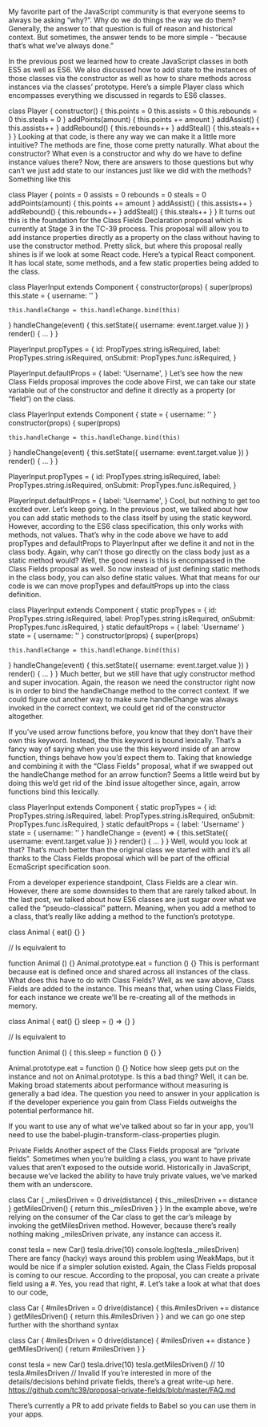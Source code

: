 My favorite part of the JavaScript community is that everyone seems to always be asking “why?”. Why do we do things the way we do them? Generally, the answer to that question is full of reason and historical context. But sometimes, the answer tends to be more simple - “because that’s what we’ve always done.”

In the previous post we learned how to create JavaScript classes in both ES5 as well as ES6. We also discussed how to add state to the instances of those classes via the constructor as well as how to share methods across instances via the classes’ prototype. Here’s a simple Player class which encompasses everything we discussed in regards to ES6 classes.

class Player {
  constructor() {
    this.points = 0
    this.assists = 0
    this.rebounds = 0
    this.steals = 0
  }
  addPoints(amount) {
    this.points += amount
  }
  addAssist() {
    this.assists++
  }
  addRebound() {
    this.rebounds++
  }
  addSteal() {
    this.steals++
  }
}
Looking at that code, is there any way we can make it a little more intuitive? The methods are fine, those come pretty naturally. What about the constructor? What even is a constructor and why do we have to define instance values there? Now, there are answers to those questions but why can’t we just add state to our instances just like we did with the methods? Something like this

class Player {
  points = 0
  assists = 0
  rebounds = 0
  steals = 0
  addPoints(amount) {
    this.points += amount
  }
  addAssist() {
    this.assists++
  }
  addRebound() {
    this.rebounds++
  }
  addSteal() {
    this.steals++
  }
}
It turns out this is the foundation for the Class Fields Declaration proposal which is currently at Stage 3 in the TC-39 process. This proposal will allow you to add instance properties directly as a property on the class without having to use the constructor method. Pretty slick, but where this proposal really shines is if we look at some React code. Here’s a typical React component. It has local state, some methods, and a few static properties being added to the class.

class PlayerInput extends Component {
  constructor(props) {
    super(props)
    this.state = {
      username: ''
    }

    this.handleChange = this.handleChange.bind(this)
  }
  handleChange(event) {
    this.setState({
      username: event.target.value
    })
  }
  render() {
    ...
  }
}

PlayerInput.propTypes = {
  id: PropTypes.string.isRequired,
  label: PropTypes.string.isRequired,
  onSubmit: PropTypes.func.isRequired,
}

PlayerInput.defaultProps = {
  label: 'Username',
}
Let’s see how the new Class Fields proposal improves the code above First, we can take our state variable out of the constructor and define it directly as a property (or “field”) on the class.

class PlayerInput extends Component {
  state = {
    username: ''
  }
  constructor(props) {
    super(props)

    this.handleChange = this.handleChange.bind(this)
  }
  handleChange(event) {
    this.setState({
      username: event.target.value
    })
  }
  render() {
    ...
  }
}

PlayerInput.propTypes = {
  id: PropTypes.string.isRequired,
  label: PropTypes.string.isRequired,
  onSubmit: PropTypes.func.isRequired,
}

PlayerInput.defaultProps = {
  label: 'Username',
}
Cool, but nothing to get too excited over. Let’s keep going. In the previous post, we talked about how you can add static methods to the class itself by using the static keyword. However, according to the ES6 class specification, this only works with methods, not values. That’s why in the code above we have to add propTypes and defaultProps to PlayerInput after we define it and not in the class body. Again, why can’t those go directly on the class body just as a static method would? Well, the good news is this is encompassed in the Class Fields proposal as well. So now instead of just defining static methods in the class body, you can also define static values. What that means for our code is we can move propTypes and defaultProps up into the class definition.

class PlayerInput extends Component {
  static propTypes = {
    id: PropTypes.string.isRequired,
    label: PropTypes.string.isRequired,
    onSubmit: PropTypes.func.isRequired,
  }
  static defaultProps = {
    label: 'Username'
  }
  state = {
    username: ''
  }
  constructor(props) {
    super(props)

    this.handleChange = this.handleChange.bind(this)
  }
  handleChange(event) {
    this.setState({
      username: event.target.value
    })
  }
  render() {
    ...
  }
}
Much better, but we still have that ugly constructor method and super invocation. Again, the reason we need the constructor right now is in order to bind the handleChange method to the correct context. If we could figure out another way to make sure handleChange was always invoked in the correct context, we could get rid of the constructor altogether.

If you’ve used arrow functions before, you know that they don’t have their own this keyword. Instead, the this keyword is bound lexically. That’s a fancy way of saying when you use the this keyword inside of an arrow function, things behave how you’d expect them to. Taking that knowledge and combining it with the “Class Fields” proposal, what if we swapped out the handleChange method for an arrow function? Seems a little weird but by doing this we’d get rid of the .bind issue altogether since, again, arrow functions bind this lexically.

class PlayerInput extends Component {
  static propTypes = {
    id: PropTypes.string.isRequired,
    label: PropTypes.string.isRequired,
    onSubmit: PropTypes.func.isRequired,
  }
  static defaultProps = {
    label: 'Username'
  }
  state = {
    username: ''
  }
  handleChange = (event) => {
    this.setState({
      username: event.target.value
    })
  }
  render() {
    ...
  }
}
Well, would you look at that? That’s much better than the original class we started with and it’s all thanks to the Class Fields proposal which will be part of the official EcmaScript specification soon.

From a developer experience standpoint, Class Fields are a clear win. However, there are some downsides to them that are rarely talked about. In the last post, we talked about how ES6 classes are just sugar over what we called the “pseudo-classical” pattern. Meaning, when you add a method to a class, that’s really like adding a method to the function’s prototype.

class Animal {
  eat() {}
}

// Is equivalent to

function Animal () {}
Animal.prototype.eat = function () {}
This is performant because eat is defined once and shared across all instances of the class. What does this have to do with Class Fields? Well, as we saw above, Class Fields are added to the instance. This means that, when using Class Fields, for each instance we create we’ll be re-creating all of the methods in memory.

class Animal {
  eat() {}
  sleep = () => {}
}

// Is equivalent to

function Animal () {
  this.sleep = function () {}
}

Animal.prototype.eat = function () {}
Notice how sleep gets put on the instance and not on Animal.prototype. Is this a bad thing? Well, it can be. Making broad statements about performance without measuring is generally a bad idea. The question you need to answer in your application is if the developer experience you gain from Class Fields outweighs the potential performance hit.

If you want to use any of what we’ve talked about so far in your app, you’ll need to use the babel-plugin-transform-class-properties plugin.

Private Fields
Another aspect of the Class Fields proposal are “private fields”. Sometimes when you’re building a class, you want to have private values that aren’t exposed to the outside world. Historically in JavaScript, because we’ve lacked the ability to have truly private values, we’ve marked them with an underscore.

class Car {
  _milesDriven = 0
  drive(distance) {
    this._milesDriven += distance
  }
  getMilesDriven() {
    return this._milesDriven
  }
}
In the example above, we’re relying on the consumer of the Car class to get the car’s mileage by invoking the getMilesDriven method. However, because there’s really nothing making _milesDriven private, any instance can access it.

const tesla = new Car()
tesla.drive(10)
console.log(tesla._milesDriven)
There are fancy (hacky) ways around this problem using WeakMaps, but it would be nice if a simpler solution existed. Again, the Class Fields proposal is coming to our rescue. According to the proposal, you can create a private field using a #. Yes, you read that right, #. Let’s take a look at what that does to our code,

class Car {
  #milesDriven = 0
  drive(distance) {
    this.#milesDriven += distance
  }
  getMilesDriven() {
    return this.#milesDriven
  }
}
and we can go one step further with the shorthand syntax

class Car {
  #milesDriven = 0
  drive(distance) {
    #milesDriven += distance
  }
  getMilesDriven() {
    return #milesDriven
  }
}

const tesla = new Car()
tesla.drive(10)
tesla.getMilesDriven() // 10
tesla.#milesDriven // Invalid
If you’re interested in more of the details/decisions behind private fields, there’s a great write-up here.
https://github.com/tc39/proposal-private-fields/blob/master/FAQ.md

There’s currently a PR to add private fields to Babel so you can use them in your apps.